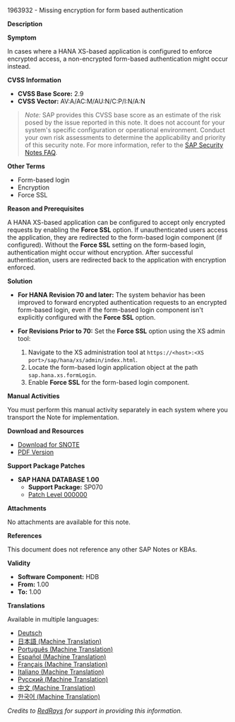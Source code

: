 1963932 - Missing encryption for form based authentication

**Description**

**Symptom**

In cases where a HANA XS-based application is configured to enforce encrypted access, a non-encrypted form-based authentication might occur instead.

**CVSS Information**

- **CVSS Base Score:** 2.9
- **CVSS Vector:** AV:A/AC:M/AU:N/C:P/I:N/A:N

> *Note:* SAP provides this CVSS base score as an estimate of the risk posed by the issue reported in this note. It does not account for your system's specific configuration or operational environment. Conduct your own risk assessments to determine the applicability and priority of this security note. For more information, refer to the [SAP Security Notes FAQ](https://me.sap.com/securitynotes/).

**Other Terms**

- Form-based login
- Encryption
- Force SSL

**Reason and Prerequisites**

A HANA XS-based application can be configured to accept only encrypted requests by enabling the **Force SSL** option. If unauthenticated users access the application, they are redirected to the form-based login component (if configured). Without the **Force SSL** setting on the form-based login, authentication might occur without encryption. After successful authentication, users are redirected back to the application with encryption enforced.

**Solution**

- **For HANA Revision 70 and later:**
  The system behavior has been improved to forward encrypted authentication requests to an encrypted form-based login, even if the form-based login component isn't explicitly configured with the **Force SSL** option.

- **For Revisions Prior to 70:**
  Set the **Force SSL** option using the XS admin tool:
  1. Navigate to the XS administration tool at `https://<host>:<XS port>/sap/hana/xs/admin/index.html`.
  2. Locate the form-based login application object at the path `sap.hana.xs.formLogin`.
  3. Enable **Force SSL** for the form-based login component.

**Manual Activities**

You must perform this manual activity separately in each system where you transport the Note for implementation.

**Download and Resources**

- [Download for SNOTE](https://notesdownloads.sap.com/note/0040000011592132017)
- [PDF Version](https://userapps.support.sap.com/sap/support/sfm/notes/print/0001963932?language=en-US&token=7D7EF08F409A1DD3E42E65206C6CEBCE)

**Support Package Patches**

- **SAP HANA DATABASE 1.00**
  - **Support Package:** SP070
  - [Patch Level 000000](https://me.sap.com/sap/support/swdc/notes?cvnr=01200615320200017790&support_package=SP070&patch_level=000000)

**Attachments**

No attachments are available for this note.

**References**

This document does not reference any other SAP Notes or KBAs.

**Validity**

- **Software Component:** HDB
- **From:** 1.00
- **To:** 1.00

**Translations**

Available in multiple languages:
- [Deutsch](https://me.sap.com/notes/0001963932/D)
- [日本語 (Machine Translation)](https://me.sap.com/notes/0001963932/J)
- [Português (Machine Translation)](https://me.sap.com/notes/0001963932/P)
- [Español (Machine Translation)](https://me.sap.com/notes/0001963932/S)
- [Français (Machine Translation)](https://me.sap.com/notes/0001963932/F)
- [Italiano (Machine Translation)](https://me.sap.com/notes/0001963932/I)
- [Русский (Machine Translation)](https://me.sap.com/notes/0001963932/R)
- [中文 (Machine Translation)](https://me.sap.com/notes/0001963932/1)
- [한국어 (Machine Translation)](https://me.sap.com/notes/0001963932/3)

*Credits to [RedRays](https://redrays.io) for support in providing this information.*